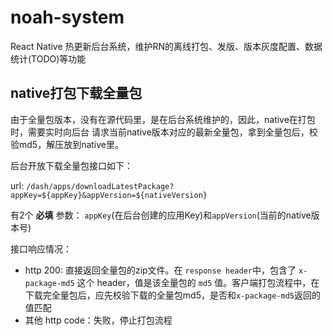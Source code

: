 # noah-system

React Native 热更新后台系统，维护RN的离线打包、发版、版本灰度配置、数据统计(TODO)等功能


## native打包下载全量包

由于全量包版本，没有在源代码里，是在后台系统维护的，因此，native在打包时，需要实时向后台
请求当前native版本对应的最新全量包，拿到全量包后，校验md5，解压放到native里。

后台开放下载全量包接口如下：

url: `/dash/apps/downloadLatestPackage?appKey=${appKey}&appVersion=${nativeVersion}`

有2个 **必填** 参数： `appKey`(在后台创建的应用Key)和`appVersion`(当前的native版本号)

接口响应情况：

* http 200: 直接返回全量包的zip文件。在 `response header`中，包含了 `x-package-md5` 这个
header，值是该全量包的 `md5` 值。客户端打包流程中，在下载完全量包后，应先校验下载的全量包md5，是否和`x-package-md5`返回的值匹配
* 其他 http code：失败，停止打包流程

